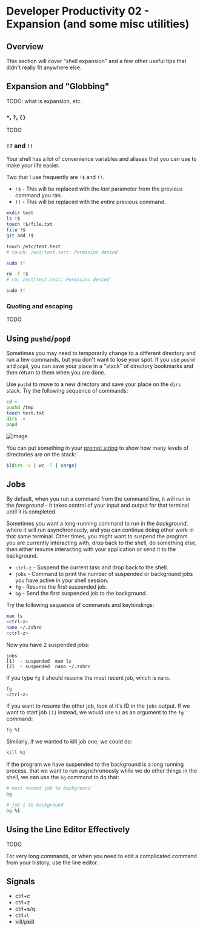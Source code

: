 # Developer Productivity 02 - Expansion (and some misc utilities)

## Overview

This section will cover "shell expansion" and a few other useful tips that didn't really fit anywhere else.

## Expansion and "Globbing"

TODO: what is expansion, etc.

### `*`, `?`, `{}`

TODO

### `!?` and `!!`

Your shell has a lot of convenience variables and aliases that you can use to make your life easier.

Two that I use frequently are `!$` and `!!`.

- `!$` - This will be replaced with the _last_ parameter from the previous command you ran.
- `!!` - This will be replaced with the _entire_ previous command.


```zsh
mkdir test
ls !$
touch !$/file.txt
file !$
git add !$
```


```zsh
touch /etc/test.test
# touch: /ect/test.test: Permision denied

sudo !!

rm -f !$
# rm: /ect/test.test: Permision denied

sudo !!
```

### Quoting and escaping

TODO

## Using `pushd`/`popd`

Sometimes you may need to temporarily change to a different directory and run a few commands, but you don't want to lose your spot. If you use `pushd` and `popd`, you can save your place in a "stack" of directory bookmarks and then return to them when you are done.

Use `pushd` to move to a new directory and save your place on the `dirs` stack. Try the following sequence of commands:

```zsh
cd ~
pushd /tmp
touch test.txt
dirs -v
popd
```

![image](./images/pushd.png)

You can put something in your [prompt string](../../01_zsh-configuration/02_prompt/README.md) to show how many levels of directories are on the stack:

```zsh
$(dirs -v | wc -l | xargs)
```

## Jobs

By default, when you run a command from the command line, it will run in the _foreground_ - it takes control of your input and output for that terminal until it is completed.

Sometimes you want a long-running command to run in the _background_, where it will run asynchronously, and you can continue doing other work in that same terminal. Other times, you might want to suspend the program you are currently interacting with, drop back to the shell, do something else, then either resume interacting with your application or send it to the background.

- `ctrl-z` - Suspend the current task and drop back to the shell.
- `jobs` - Command to print the number of suspended or background jobs you have active in your shell session.
- `fg` - Resume the first suspended job.
- `bg` - Send the first suspended job to the background.

Try the following sequence of commands and keybindings:

```zsh
man ls
<ctrl-z>
nano ~/.zshrc
<ctrl-z>
```

Now you have 2 suspended jobs:

```
jobs
[1]  - suspended  man ls
[2]  - suspended  nano ~/.zshrc
```

If you type `fg` it should resume the most recent job, which is `nano`.

```zsh
fg
<ctrl-z>
```

If you want to resume the other job, look at it's ID in the `jobs` output. If we want to start job `[1]` instead, we would use `%1` as an argument to the `fg` command:

```zsh
fg %1
```

Similarly, if we wanted to kill job one, we could do:

```zsh
kill %1
```

If the program we have suspended to the background is a long running process, that we want to run asynchronously while we do other things in the shell, we can use the `bg` command to do that:

```zsh
# most recent job to background
bg

# job 1 to background
bg %1
```

## Using the Line Editor Effectively

TODO

For very long commands, or when you need to edit a complicated command from your history, use the line editor.

## Signals

- ctrl+c
- ctrl+z
- ctrl+s/q
- ctrl+\
- kill/pkill
